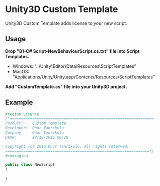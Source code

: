 # Unity3D Custom Template
Unity3D Custom Template adds license to your new script.

## Usage
**Drop "81-C# Script-NewBehaviourScript.cs.txt" file into Script Templates.**
* Windows: "..\Unity\Editor\Data\Resources\ScriptTemplates"
* MacOS: "Applications/Unity/Unity.app/Contents/Resources/ScriptTemplates"

**Add "CustomTemplate.cs" file into your Unity3D project.**

## Example
```cs
#region Lisence
/*================================================================
Product:    Custom Template
Developer:  Onur Tanrıkulu
Company:    Onur Tanrikulu
Date:       28/10/2016 06:28

Copyright (c) 2016 Onur Tanrikulu. All rights reserved.
================================================================*/
#endregion

public class NewScript
{
   
}
```
